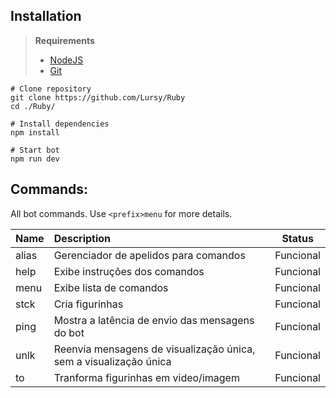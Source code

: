 
## Installation

> **Requirements**
>
> - [NodeJS](https://nodejs.org)
> - [Git](https://git-scm.com)

```shell
# Clone repository
git clone https://github.com/Lursy/Ruby
cd ./Ruby/

# Install dependencies
npm install

# Start bot
npm run dev
```

## Commands:

All bot commands. Use `<prefix>menu` for more details.

| Name  | Description                                                       |  Status   |
| :---- | :---------------------------------------------------------------- | :-------: |
| alias | Gerenciador de apelidos para comandos                             | Funcional |
| help  | Exibe instruções dos comandos                                     | Funcional |
| menu  | Exibe lista de comandos                                           | Funcional |
| stck  | Cria figurinhas                                                   | Funcional |
| ping  | Mostra a latência de envio das mensagens do bot                   | Funcional |
| unlk  | Reenvia mensagens de visualização única, sem a visualização única | Funcional |
| to    | Tranforma figurinhas em video/imagem                              | Funcional |
